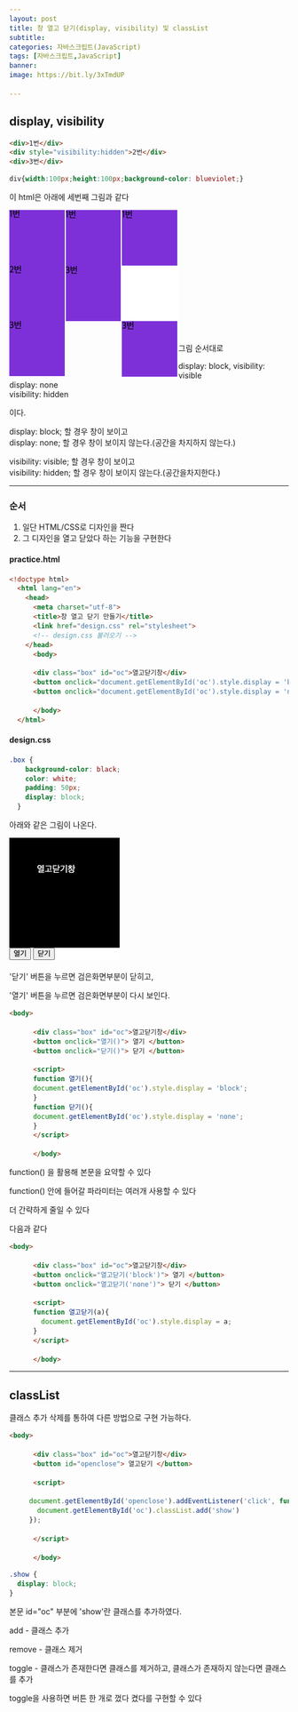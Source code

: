 ```yaml
---
layout: post
title: 창 열고 닫기(display, visibility) 및 classList
subtitle: 
categories: 자바스크립트(JavaScript)
tags: [자바스크립트,JavaScript]
banner:
image: https://bit.ly/3xTmdUP

---
```


## display, visibility

~~~html
<div>1번</div>
<div style="visibility:hidden">2번</div>
<div>3번</div>
~~~

~~~css
div{width:100px;height:100px;background-color: blueviolet;}
~~~

이 html은 아래에 세번째 그림과 같다

<div style="float:left;">
<img src="/assets/images/img/2022_06_15/block.png">
</div>
<div style="float:left;">
<img src="/assets/images/img/2022_06_15/none.png">
</div>
<div style="float:left;">
<img src="/assets/images/img/2022_06_15/visible.png">
</div>  
<br><br><br><br><br><br><br><br><br><br><br>  
<br><br><br>
그림 순서대로    

display: block, visibility: visible  
display: none  
visibility: hidden  

이다.


display: block; 할 경우 창이 보이고  
display: none; 할 경우 창이 보이지 않는다.(공간을 차지하지 않는다.)  

visibility: visible; 할 경우 창이 보이고  
visibility: hidden; 할 경우 창이 보이지 않는다.(공간을차지한다.)

***

### 순서

1. 일단 HTML/CSS로 디자인을 짠다
2. 그 디자인을 열고 닫았다 하는 기능을 구현한다


#### practice.html

~~~html
<!doctype html>
  <html lang="en">
    <head>
      <meta charset="utf-8">
      <title>창 열고 닫기 만들기</title>
      <link href="design.css" rel="stylesheet">
      <!-- design.css 불러오기 -->
    </head>
      <body>
           
      <div class="box" id="oc">열고닫기창</div>
      <button onclick="document.getElementById('oc').style.display = 'block';"> 열기 </button>
      <button onclick="document.getElementById('oc').style.display = 'none';"> 닫기 </button>
         
      </body>
  </html>
~~~

#### design.css

~~~css
.box {
    background-color: black;
    color: white;
    padding: 50px;
    display: block;
  } 
~~~

아래와 같은 그림이 나온다.  

<img src="/assets/images/img/2022_06_15/openclose.png">

'닫기' 버튼을 누르면 검은화면부분이 닫히고,  

'열기' 버튼을 누르면 검은화면부분이 다시 보인다.

~~~html
<body>
        
      <div class="box" id="oc">열고닫기창</div>
      <button onclick="열기()"> 열기 </button>
      <button onclick="닫기()"> 닫기 </button>

      <script>
      function 열기(){
      document.getElementById('oc').style.display = 'block';
      }
      function 닫기(){
      document.getElementById('oc').style.display = 'none';  
      }
      </script>
  
      </body>
~~~

function() 을 활용해 본문을 요약할 수 있다  

function() 안에 들어갈 파라미터는 여러개 사용할 수 있다

더 간략하게 줄일 수 있다

다음과 같다  

~~~html
<body>
        
      <div class="box" id="oc">열고닫기창</div>
      <button onclick="열고닫기('block')"> 열기 </button>
      <button onclick="열고닫기('none')"> 닫기 </button>

      <script>
      function 열고닫기(a){
        document.getElementById('oc').style.display = a;
      }
      </script>
  
      </body>
~~~

***

## classList

클래스 추가 삭제를 통하여 다른 방법으로 구현 가능하다.


~~~html
<body>
        
      <div class="box" id="oc">열고닫기창</div>
      <button id="openclose"> 열고닫기 </button>
      
      <script>

     document.getElementById('openclose').addEventListener('click', function(){
       document.getElementById('oc').classList.add('show')
     });
     
      </script>
  
      </body>
~~~

~~~css
.show {
  display: block;
}
~~~

본문 id="oc" 부분에 'show'란 클래스를 추가하였다.  

add - 클래스 추가  

remove - 클래스 제거  

toggle - 클래스가 존재한다면 클래스를 제거하고, 클래스가 존재하지 않는다면 클래스를 추가  

toggle을 사용하면 버튼 한 개로 껐다 켰다를 구현할 수 있다